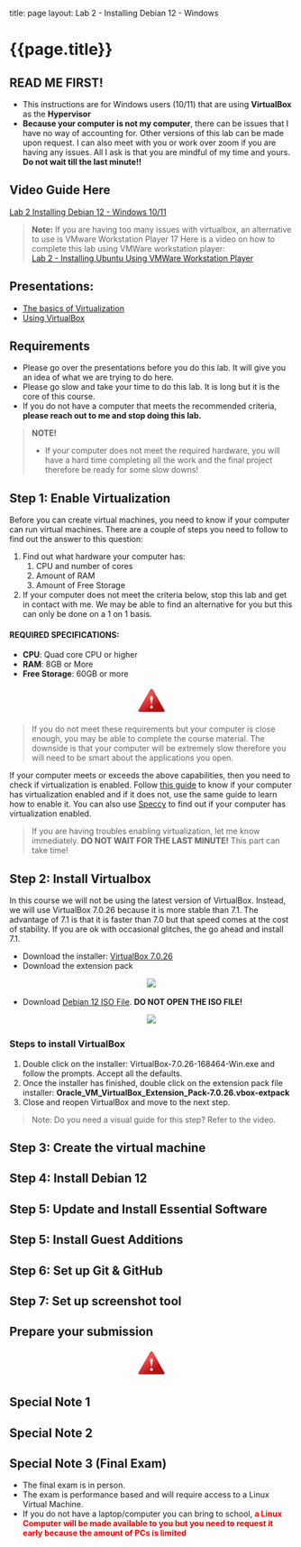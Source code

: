 
title: page
layout: Lab 2 - Installing Debian 12 - Windows


# {{page.title}}

## READ ME FIRST!

* This instructions are for Windows users (10/11) that are using **VirtualBox** as the **Hypervisor**
* **Because your computer is not my computer**, there can be issues that I have no way of accounting for. Other versions of this lab can be made upon request. I can also meet with you or work over zoom if you are having any issues. All I ask is that you are mindful of my time and yours. <br>**Do not wait till the last minute!!**

## Video Guide Here
[Lab 2 Installing Debian 12 - Windows 10/11 ](https://youtu.be/Q4aMerJX0XE)

> **Note:** If you are having too many issues with virtualbox, an alternative to use is VMware Workstation Player 17
> Here is a video on how to complete this lab using VMWare workstation player: <br>
> [Lab 2 - Installing Ubuntu Using VMWare Workstation Player](https://youtu.be/2SWmam4cmfY)


## Presentations:
* [The basics of Virtualization](https://rapurl.live/est)
* [Using VirtualBox](https://rapurl.live/t0h)

## Requirements
* Please go over the presentations before you do this lab. It will give you an idea of what we are trying to do here. 
* Please go slow and take your time to do this lab. It is long but it is the core of this course. 
* If you do not have a computer that meets the recommended criteria, **please reach out to me and stop doing this lab.**

> **NOTE!**<br>
> * If your computer does not meet the required hardware, you will have a hard time completing all the work and the final project therefore be ready for some slow downs!


## Step 1: Enable Virtualization
Before you can create virtual machines, you need to know if your computer can run virtual machines. There are a couple of steps you need to follow to find out the answer to this question:

1. Find out what hardware your computer has:
   1. CPU and number of cores
   2. Amount of RAM
   3. Amount of Free Storage
2. If your computer does not meet the criteria below, stop this lab and get in contact with me. We may be able to find an alternative for you but this can only be done on a 1 on 1 basis.

#### REQUIRED SPECIFICATIONS:
* **CPU**: Quad core CPU or higher 
* **RAM**: 8GB or More 
* **Free Storage**: 60GB or more

<p align="center" style="display:block"><img src="/assets/warning-icon.png" width="50" /></p>

 > If you do not meet these requirements but your computer is close enough, you may be able to complete the course material. The downside is that your computer will be extremely slow therefore you will need to be smart about the applications you open.

If your computer meets or exceeds the above capabilities, then you need to check if virtualization is enabled. Follow [this guide](https://rapurl.live/vaj) to know if your computer has virtualization enabled and if it does not, use the same guide to learn how to enable it. You can also use [Speccy](https://www.ccleaner.com/speccy) to find out if your computer has virtualization enabled.

> If you are having troubles enabling virtualization, let me know immediately. **DO NOT WAIT FOR THE LAST MINUTE!** This part can take time!


## Step 2: Install Virtualbox

In this course we will not be using the latest version of VirtualBox. Instead, we will use VirtualBox 7.0.26 because it is more stable than 7.1. The advantage of 7.1 is that it is faster than 7.0 but that speed comes at the cost of stability. If you are ok with occasional glitches, the go ahead and install 7.1. 

* Download the installer: [VirtualBox 7.0.26](https://www.virtualbox.org/wiki/Download_Old_Builds_7_0)
* Download the extension pack

<p align="center" style="display:block"><img src="https://docs.google.com/drawings/d/e/2PACX-1vSaQ3gvsQvopPeLrdRfnJlRDk-0c-ruKzydvtS5sZacTd95QZ3MvfcwFRLRbwuVC14iLUCGBhM5I5FP/pub?w=1440&h=1080"/></p>

* Download [Debian 12 ISO File](https://www.debian.org/). **DO NOT OPEN THE ISO FILE!**

<p align="center" style="display:block"><img src="https://docs.google.com/drawings/d/e/2PACX-1vSroiG4GDANiZOquqdkpWtp78371p7k1jnbmOYyFwdPrX7XSp5Wyz8jfvpdTOEQ0VTjJQOtyZiPl4eV/pub?w=1440&h=1080"/></p>


### Steps to install VirtualBox

1. Double click on the installer: VirtualBox-7.0.26-168464-Win.exe and follow the prompts. Accept all the defaults.
2. Once the installer has finished, double click on the extension pack file installer: **Oracle_VM_VirtualBox_Extension_Pack-7.0.26.vbox-extpack** 
3. Close and reopen VirtualBox and move to the next step.

> Note: Do you need a visual guide for this step? Refer to the video.

## Step 3: Create the virtual machine


## Step 4: Install Debian 12

## Step 5: Update and Install Essential Software

## Step 5: Install Guest Additions

## Step 6: Set up Git & GitHub

## Step 7: Set up screenshot tool

## Prepare your submission


<p align="center" style="display:block"><img src="/assets/warning-icon.png" width="50" /></p>


## Special Note 1

## Special Note 2

## Special Note 3 (Final Exam)
* The final exam is in person. 
* The exam is performance based and will require access to a Linux Virtual Machine. 
* If you do not have a laptop/computer you can bring to school, <b style="color: red">a Linux Computer will be made available to you but you need to request it early because the amount of PCs is limited</b>